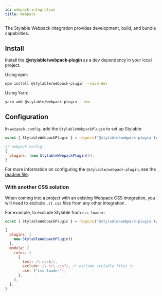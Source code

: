 ```yaml
---
id: webpack-integration
title: Webpack
---
```


The Stylable Webpack integration provides development, build, and bundle capabilities.

## Install

Install the **@stylable/webpack-plugin** as a dev dependency in your local project.

Using npm:

```bash
npm install @stylable/webpack-plugin --save-dev
```

Using Yarn:

```bash
yarn add @stylable/webpack-plugin --dev
```

## Configuration

In `webpack.config`, add the `StylableWebpackPlugin` to set up Stylable:

```js
const { StylableWebpackPlugin } = require('@stylable/webpack-plugin');

// webpack config
{
  plugins: [new StylableWebpackPlugin()],
}
```

For more information on configuring the `@stylable/webpack-plugin`, see the [readme file](https://github.com/wix/stylable/tree/master/packages/webpack-plugin).

### With another CSS solution

When coming into a project with an existing Webpack CSS integration, you will need to exclude `.st.css` files from any other integration.

For example, to exclude Stylable from `css-loader`:

```js {11}
const { StylableWebpackPlugin } = require('@stylable/webpack-plugin');

{
  plugins: [
    new StylableWebpackPlugin()
  ],
  module: {
    rules: [
      {
        test: /\.css$/i,
        exclude: /\.st\.css?/, /* exclude stylable files */
        use: ["css-loader"],
      },
    ],
  },
}
```
